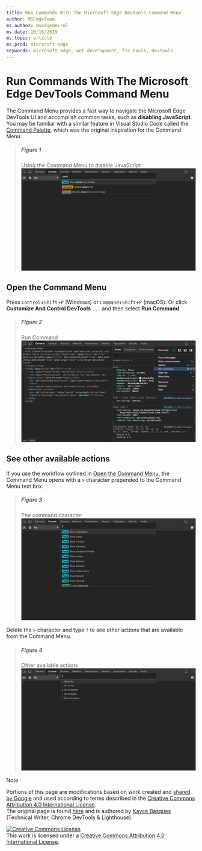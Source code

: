 ```yaml
---
title: Run Commands With The Microsoft Edge DevTools Command Menu
author: MSEdgeTeam
ms.author: msedgedevrel
ms.date: 10/16/2019
ms.topic: article
ms.prod: microsoft-edge
keywords: microsoft edge, web development, f12 tools, devtools
---
```

<!-- Copyright Kayce Basques 

   Licensed under the Apache License, Version 2.0 (the "License");
   you may not use this file except in compliance with the License.
   You may obtain a copy of the License at

       http://www.apache.org/licenses/LICENSE-2.0

   Unless required by applicable law or agreed to in writing, software
   distributed under the License is distributed on an "AS IS" BASIS,
   WITHOUT WARRANTIES OR CONDITIONS OF ANY KIND, either express or implied.
   See the License for the specific language governing permissions and
   limitations under the License.  -->  





# Run Commands With The Microsoft Edge DevTools Command Menu   

  

The Command Menu provides a fast way to navigate the Microsoft Edge DevTools UI and accomplish common tasks, such as **disabling JavaScript**.  
You may be familiar with a similar feature in Visual Studio Code called the [Command Palette][VisualStudioCodeUICommandPalette], which was the original inspiration for the Command Menu.  

<!--todo: add disabling javascript section when available -->  

> ##### Figure 1  
> Using the Command Menu to disable JavaScript  
> ![Using the Command Menu to disable JavaScript][ImageDisableJS]  

## Open the Command Menu   

Press `Control`+`Shift`+`P` \(Windows\) or `Command`+`Shift`+`P` \(macOS\). Or click **Customize And Control DevTools** `...` and then select **Run Command**.  

> ##### Figure 2  
> Run Command  
> ![Run Command][ImageRunCommand]  

## See other available actions   

If you use the workflow outlined in [Open the Command Menu](#open-the-command-menu), the Command Menu opens with a `>` character prepended to the Command Menu text box.  

> ##### Figure 3  
> The command character  
> ![The command character][ImageCommandCharacter]  

Delete the `>` character and type `?` to see other actions that are available from the Command Menu.  

> ##### Figure 4  
> Other available actions  
> ![Other available actions][ImageActions]  

 



<!-- image links -->  

[ImageDisableJS]: images/command-menu-run-command-java.msft.png "Figure 1: Using the Command Menu to disable JavaScript"  
[ImageRunCommand]: images/options-run-command.msft.png "Figure 2: Run Command"  
[ImageCommandCharacter]: images/command-menu-run-command.msft.png "Figure 3: The command character"  
[ImageActions]: images/command-menu-help.msft.png "Figure 4: Other available actions"  

<!-- links -->  

<!--[JavascriptDisable]: ../javascript/disable.md "Disable JavaScript With Microsoft Edge DevTools"  -->  

[VisualStudioCodeUICommandPalette]: https://code.visualstudio.com/docs/getstarted/userinterface#_command-palette "Command palette - Visual Studio Code UI"  

> [!NOTE]
> Portions of this page are modifications based on work created and [shared by Google][GoogleSitePolicies] and used according to terms described in the [Creative Commons Attribution 4.0 International License][CCA4IL].  
> The original page is found [here](https://developers.google.com/web/tools/chrome-devtools/command-menu/index) and is authored by [Kayce Basques][KayceBasques] \(Technical Writer, Chrome DevTools & Lighthouse\).  

[![Creative Commons License][CCby4Image]][CCA4IL]  
This work is licensed under a [Creative Commons Attribution 4.0 International License][CCA4IL].  

[CCA4IL]: http://creativecommons.org/licenses/by/4.0  
[CCby4Image]: https://i.creativecommons.org/l/by/4.0/88x31.png  
[GoogleSitePolicies]: https://developers.google.com/terms/site-policies  
[KayceBasques]: https://developers.google.com/web/resources/contributors/kaycebasques  
